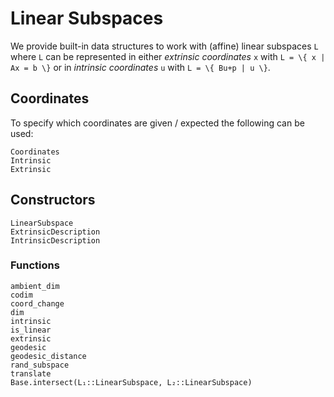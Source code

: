 # Linear Subspaces

We provide built-in data structures to work with (affine) linear subspaces ``L``
where ``L`` can be represented in either *extrinsic coordinates* ``x`` with
``L = \{ x | Ax = b \}`` or in *intrinsic coordinates* ``u`` with ``L = \{ Bu+p | u \}``.

## Coordinates

To specify which coordinates are given / expected the following can be used:
```@docs   
Coordinates
Intrinsic
Extrinsic
```

## Constructors

```@docs
LinearSubspace
ExtrinsicDescription
IntrinsicDescription
```

### Functions

```@docs
ambient_dim
codim
coord_change
dim
intrinsic
is_linear
extrinsic
geodesic
geodesic_distance
rand_subspace
translate
Base.intersect(L₁::LinearSubspace, L₂::LinearSubspace)
```
